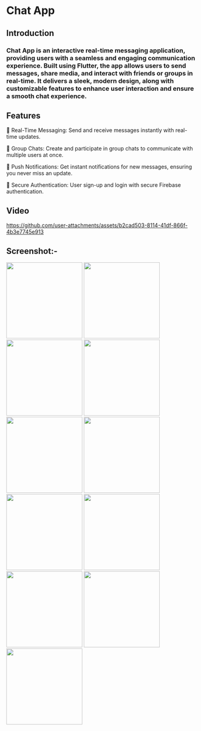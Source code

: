 
# Chat App


## Introduction

### Chat App is an interactive real-time messaging application, providing users with a seamless and engaging communication experience. Built using Flutter, the app allows users to send messages, share media, and interact with friends or groups in real-time. It delivers a sleek, modern design, along with customizable features to enhance user interaction and ensure a smooth chat experience.

## Features

💬 Real-Time Messaging: Send and receive messages instantly with real-time updates. 

👥 Group Chats: Create and participate in group chats to communicate with multiple users at once. 

🔔 Push Notifications: Get instant notifications for new messages, ensuring you never miss an update. 

🔐 Secure Authentication: User sign-up and login with secure Firebase authentication. 

## Video

https://github.com/user-attachments/assets/b2cad503-8114-41df-866f-4b3e7745e913

## Screenshot:-

<img src = "https://github.com/user-attachments/assets/ccc9ee84-1a2b-4531-aefe-42d1f4d883b9" width="200">
<img src = "https://github.com/user-attachments/assets/6f130ba2-882f-4fee-bf24-cf7f8a482410" width="200">
<img src = "https://github.com/user-attachments/assets/9ab9fa56-ce31-4751-bb1b-3e8ef2ed00ed" width="200">
<img src = "https://github.com/user-attachments/assets/275415d2-ec1c-4ba2-a1ab-daf6b82bdd0a" width="200">
<img src = "https://github.com/user-attachments/assets/d498c4d8-6f37-4ca7-b1c4-3dbedfa6aaa6" width="200">
<img src = "https://github.com/user-attachments/assets/c9f58091-7823-493a-bf15-1e5a03843766" width="200">
<img src = "https://github.com/user-attachments/assets/d8aabc31-998f-4194-99c4-576e7e52b512" width="200">
<img src = "https://github.com/user-attachments/assets/ff89952c-b243-4963-a9ab-6679630c422a" width="200">
<img src = "https://github.com/user-attachments/assets/61767f51-23f7-47b3-a628-8666806d23a7" width="200">
<img src = "https://github.com/user-attachments/assets/8a35330b-21f4-49e4-9dd3-6fe341e31f77" width="200">
<img src = "https://github.com/user-attachments/assets/e682e6fe-fc13-4194-bac6-df266263b8fc" width="200">




